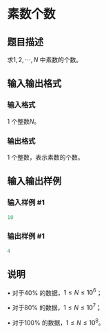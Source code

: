 # 素数个数

## 题目描述

求$1,2,\cdots,N$ 中素数的个数。

## 输入输出格式

### 输入格式

1 个整数$N$。

### 输出格式

1 个整数，表示素数的个数。

## 输入输出样例

### 输入样例 #1

```cpp
10
```


### 输出样例 #1

```cpp
4
```


## 说明

• 对于40% 的数据，$1 \le N \le 10^6$；

• 对于80% 的数据，$1 \le N \le 10^7$；

• 对于100% 的数据，$1 \le N \le 10^8$。

